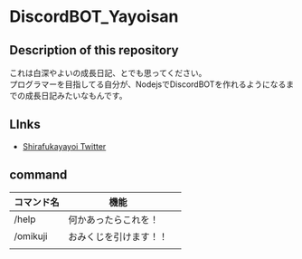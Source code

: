 # DiscordBOT_Yayoisan

## Description of this repository

これは白深やよいの成長日記、とでも思ってください。  
プログラマーを目指してる自分が、NodejsでDiscordBOTを作れるようになるまでの成長日記みたいなもんです。  

## LInks

- [Shirafukayayoi Twitter](https://x.com/shirafuka_yayoi)

## command

| コマンド名 | 機能                   |     |
| ---------- | ---------------------- | --- |
| /help      | 何かあったらこれを！   |     |
| /omikuji   | おみくじを引けます！！ |     |
|            |                        |     |

